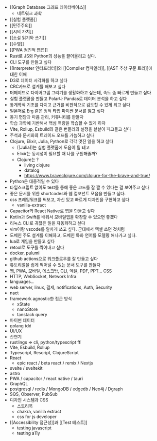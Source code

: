 - [[Graph Database 그래프 데이터베이스]]
	- 네트워크 과학
- [[실험 플랫폼]]
- [[민주주의]]
- [[시의 가치]]
- [[소설 읽기와 쓰기]]
- [[수영]]
- [[PWA 점진적 웹앱]]
- Rust로 JS와 Python의 성능을 끌어올리고 싶다.
- CLI 도구를 만들고 싶다
- [[Interpreter 인터프리터]]와 [[Compiler 컴파일러]], [[AST 추상 구문 트리]]에 대한 이해
- D3로 데이터 시각화를 하고 싶다
- CRC카드로 설계를 해보고 싶다
- 머메이드로 다이어그램 그리기를 생활화하고 싶은데, 속도 좀 빠르게 만들고 싶다
- 실험 플랫폼을 만들고 Polar나 Pandas로 데이터 분석을 하고 싶다
- 통계학적 기초를 다지고 근거를 비판적으로 검토할 수 있게 되고 싶다
- 일본어로 Erg 같은 정적 타입 파이썬 문서를 읽고 싶다
- 동기 면담과 마음 관리, 커뮤니티를 만들자
- 학습 과학에 기반해서 핵심 역량을 학습할 수 있게 하자
- Vite, Rollup, Esbuild와 같은 번들러의 설정을 샅샅이 파고들고 싶다
- 주석과 문서화의 트레이드 오프를 가늠하고 싶다
- Clojure, Elixir, Julia, Python로 각각 멋진 일을 하고 싶다
	- [[Julia]]는 실험 플랫폼에 도움이 될 테고
	- Elixir는 동시성이 필요할 때 나를 구원해줄까?
	- Clojure는 ?
		- living clojure
		- datalog
		- https://www.braveclojure.com/clojure-for-the-brave-and-true/
- Python은 대중적일 수 있다
- 타입스크립트 없이도 test를 통해 좋은 코드를 잘 짤 수 있다는 걸 보여주고 싶다
- 좋은 문서를 위한 shortcodes와 웹 컴포넌트 모음을 만들고 싶다.
- css 프레임워크를 써보고, 자신 있고 빠르게 디자인을 구현하고 싶다
	- vanilla-extract
- Capacitor와 React Native로 앱을 만들고 싶다
- Kotlin과 Swift를 배워서 모바일앱을 확장할 수 있으면 좋겠다
- 리눅스 CLI로 귀찮은 일을 자동화하고 싶다
- vim이랑 vscode를 알차게 쓰고 싶다. 군대에서 엑셀 쓰던 것처럼
- 도메인 주도 설계를 이해하고, 도메인 특화 언어를 모델링 해나가고 싶다.
- lua로 게임을 만들고 싶다
- retool로 도구를 찍어내고 싶다
- docker, pulumi
- github actions으로 워크플로우를 잘 만들고 싶다
- 튜토리얼을 쉽게 찍어낼 수 있는 문서 도구를 만들자
- 웹, PWA, 모바일, 데스크탑, CLI, 엑셀, PDF, PPT... CSS
- HTTP, WebSocket, Network Infra
- languages...
- web server, linux, 결제, notifications, Auth, Security
- nact
- framework agnostic한 접근 방식
	- xState
	- nanoStore
	- tanstack query
- 파이썬 데이터
- golang tdd
- UI/UX
- 산연기
- rustlings => cli, python/typescript ffi
- Vite, Esbuild, Rollup
- Typescript, Rescript, ClojureScript
- React
	- epic react / beta react / remix / Nextjs
- svelte / sveltekit
- astro
- PWA / capacitor / react native / tauri
- GraphQL
- postgresql / redis / MongoDB / edgedb / Neo4j / Dgraph
- SQS, Observer, PubSub
- 디자인 시스템과 CSS
	- 스토리북
	- chakra, vanilla extract
	- css for js developer
- [[Accessibility 접근성]]과 [[Test 테스트]]
	- testing javascript
	- testing a11y
